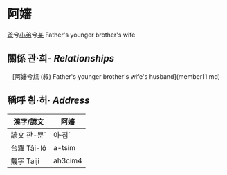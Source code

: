 # 阿嬸
[爸](member1.md)兮[小弟](member2.md)兮[某](member11.md)
Father's younger brother's wife

## 關係 관·희- _Relationships_

<center>[阿嬸兮尪 (叔) Father's younger brother's wife's husband](member11.md)</center>



## 稱呼 칑·허· _Address_

漢字/諺文 | 阿嬸
--- | ---
諺文 깐-뿐ˆ | 아·짐ˊ
台羅 Tâi-lô | a-tsím
戴字 Taiji | ah3cim4


